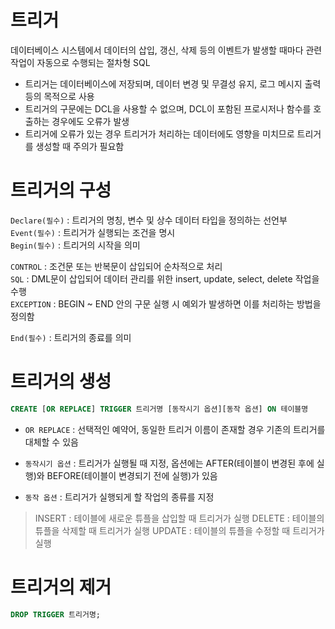 # 트리거

데이터베이스 시스템에서 데이터의 삽입, 갱신, 삭제 등의 이벤트가 발생할 때마다 관련 작업이 자동으로 수행되는 절차형 SQL

- 트리거는 데이터베이스에 저장되며, 데이터 변경 및 무결성 유지, 로그 메시지 출력 등의 목적으로 사용
- 트리거의 구문에는 DCL을 사용할 수 없으며, DCL이 포함된 프로시저나 함수를 호출하는 경우에도 오류가 발생
- 트리거에 오류가 있는 경우 트리거가 처리하는 데이터에도 영향을 미치므로 트리거를 생성할 때 주의가 필요함

# 트리거의 구성

`Declare(필수)` : 트리거의 명칭, 변수 및 상수 데이터 타입을 정의하는 선언부 <br/>
`Event(필수)` : 트리거가 실행되는 조건을 명시<br/>
`Begin(필수)` : 트리거의 시작을 의미 <br/>

`CONTROL` : 조건문 또는 반복문이 삽입되어 순차적으로 처리 <br/>
`SQL` : DML문이 삽입되어 데이터 관리를 위한 insert, update, select, delete 작업을 수행 <br/>
`EXCEPTION` : BEGIN ~ END 안의 구문 실행 시 예외가 발생하면 이를 처리하는 방법을 정의함 <br/>

`End(필수)` : 트리거의 종료를 의미<br/>

# 트리거의 생성

```sql
CREATE [OR REPLACE] TRIGGER 트리거명 [동작시기 옵션][동작 옵션] ON 테이블명
```

- `OR REPLACE` : 선택적인 예약어, 동일한 트리거 이름이 존재할 경우 기존의 트리거를 대체할 수 있음

- `동작시기 옵션` : 트리거가 실행될 때 지정, 옵션에는 AFTER(테이블이 변경된 후에 실행)와 BEFORE(테이블이 변경되기 전에 실행)가 있음

- `동작 옵션` : 트리거가 실행되게 할 작업의 종류를 지정

> INSERT : 테이블에 새로운 튜플을 삽입할 때 트리거가 실행
> DELETE : 테이블의 튜플을 삭제할 때 트리거가 실행
> UPDATE : 테이블의 튜플을 수정할 때 트리거가 실행

# 트리거의 제거

```SQL
DROP TRIGGER 트리거명;
```
